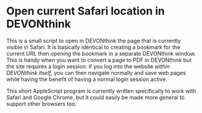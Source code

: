 # Open current Safari location in DEVONthink

This is a small script to open in DEVONthink the page that is currently visible in Safari.  It is basically identical to creating a bookmark for the current URL then opening the bookmark in a separate DEVONthink window.  This is handy when you want to convert a page to PDF in DEVONthink but the site requires a login session: if you log into the website _within DEVONthink itself_, you can then navigate normally and save web pages while having the benefit of having a normal login session active.

This short AppleScript program is currently written specifically to work with Safari and Google Chrome, but it could easily be made more general to support other browsers too.
